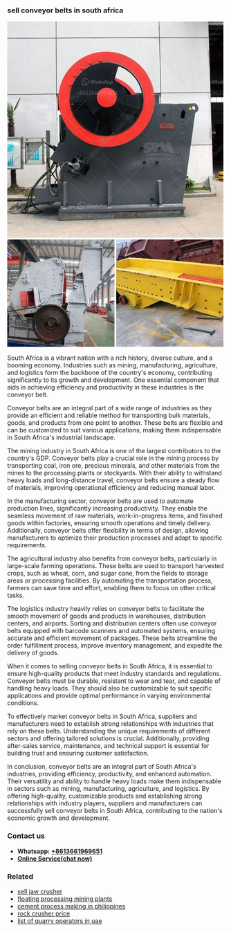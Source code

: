 <h3>sell conveyor belts in south africa</h3><img src='1704857042.jpg' alt=''><p>South Africa is a vibrant nation with a rich history, diverse culture, and a booming economy. Industries such as mining, manufacturing, agriculture, and logistics form the backbone of the country's economy, contributing significantly to its growth and development. One essential component that aids in achieving efficiency and productivity in these industries is the conveyor belt.</p><p>Conveyor belts are an integral part of a wide range of industries as they provide an efficient and reliable method for transporting bulk materials, goods, and products from one point to another. These belts are flexible and can be customized to suit various applications, making them indispensable in South Africa's industrial landscape.</p><p>The mining industry in South Africa is one of the largest contributors to the country's GDP. Conveyor belts play a crucial role in the mining process by transporting coal, iron ore, precious minerals, and other materials from the mines to the processing plants or stockyards. With their ability to withstand heavy loads and long-distance travel, conveyor belts ensure a steady flow of materials, improving operational efficiency and reducing manual labor.</p><p>In the manufacturing sector, conveyor belts are used to automate production lines, significantly increasing productivity. They enable the seamless movement of raw materials, work-in-progress items, and finished goods within factories, ensuring smooth operations and timely delivery. Additionally, conveyor belts offer flexibility in terms of design, allowing manufacturers to optimize their production processes and adapt to specific requirements.</p><p>The agricultural industry also benefits from conveyor belts, particularly in large-scale farming operations. These belts are used to transport harvested crops, such as wheat, corn, and sugar cane, from the fields to storage areas or processing facilities. By automating the transportation process, farmers can save time and effort, enabling them to focus on other critical tasks.</p><p>The logistics industry heavily relies on conveyor belts to facilitate the smooth movement of goods and products in warehouses, distribution centers, and airports. Sorting and distribution centers often use conveyor belts equipped with barcode scanners and automated systems, ensuring accurate and efficient movement of packages. These belts streamline the order fulfillment process, improve inventory management, and expedite the delivery of goods.</p><p>When it comes to selling conveyor belts in South Africa, it is essential to ensure high-quality products that meet industry standards and regulations. Conveyor belts must be durable, resistant to wear and tear, and capable of handling heavy loads. They should also be customizable to suit specific applications and provide optimal performance in varying environmental conditions.</p><p>To effectively market conveyor belts in South Africa, suppliers and manufacturers need to establish strong relationships with industries that rely on these belts. Understanding the unique requirements of different sectors and offering tailored solutions is crucial. Additionally, providing after-sales service, maintenance, and technical support is essential for building trust and ensuring customer satisfaction.</p><p>In conclusion, conveyor belts are an integral part of South Africa's industries, providing efficiency, productivity, and enhanced automation. Their versatility and ability to handle heavy loads make them indispensable in sectors such as mining, manufacturing, agriculture, and logistics. By offering high-quality, customizable products and establishing strong relationships with industry players, suppliers and manufacturers can successfully sell conveyor belts in South Africa, contributing to the nation's economic growth and development.</p><h3>Contact us</h3><ul><li><strong>Whatsapp:&nbsp;<a href="https://wa.me/8613661969651">+8613661969651</a></strong></li><li><a href="https://swt.shibang-china.com/?git&amp;zhl&amp;sell conveyor belts in south africa"><strong>Online Service(chat now)</strong></a></li></ul><h3>Related</h3><ul><li><a href='sell jaw crusher.md'>sell jaw crusher</a></li><li><a href='floating processing mining plants.md'>floating processing mining plants</a></li><li><a href='cement process making in philippines.md'>cement process making in philippines</a></li><li><a href='rock crusher price.md'>rock crusher price</a></li><li><a href='list of quarry operators in uae.md'>list of quarry operators in uae</a></li></ul>